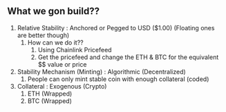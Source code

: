 ## What we gon build??

1. Relative Stability : Anchored or Pegged to USD ($1.00) (Floating ones are better though)
   1. How can we do it??
      1. Using Chainlink Pricefeed
      2. Get the pricefeed and change the ETH & BTC for the equivalent $$ value or price
2. Stability Mechanism (Minting) : Algorithmic (Decentralized)
   1. People can only mint stable coin with enough collateral (coded)
3. Collateral : Exogenous (Crypto) 
   1. ETH (Wrapped)
   2. BTC (Wrapped)